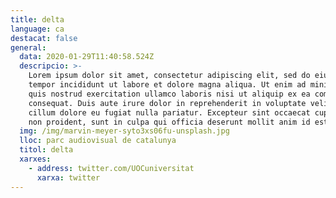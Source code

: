 ```yaml
---
title: delta
language: ca
destacat: false
general:
  data: 2020-01-29T11:40:58.524Z
  descripcio: >-
    Lorem ipsum dolor sit amet, consectetur adipiscing elit, sed do eiusmod
    tempor incididunt ut labore et dolore magna aliqua. Ut enim ad minim veniam,
    quis nostrud exercitation ullamco laboris nisi ut aliquip ex ea commodo
    consequat. Duis aute irure dolor in reprehenderit in voluptate velit esse
    cillum dolore eu fugiat nulla pariatur. Excepteur sint occaecat cupidatat
    non proident, sunt in culpa qui officia deserunt mollit anim id est laborum.
  img: /img/marvin-meyer-syto3xs06fu-unsplash.jpg
  lloc: parc audiovisual de catalunya
  titol: delta
  xarxes:
    - address: twitter.com/UOCuniversitat
      xarxa: twitter
---
```


